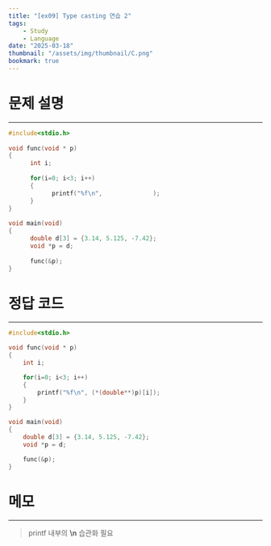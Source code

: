 ```yaml
---
title: "[ex09] Type casting 연습 2"
tags:
    - Study
    - Language
date: "2025-03-18"
thumbnail: "/assets/img/thumbnail/C.png"
bookmark: true
---
```

# 문제 설명
---

```c
#include<stdio.h>
 
void func(void * p)
{
      int i;
 
      for(i=0; i<3; i++)
      {
            printf("%f\n",              );
      }
}
 
void main(void)
{
      double d[3] = {3.14, 5.125, -7.42};
      void *p = d;
 
      func(&p);
}
```

# 정답 코드
---

```c
#include<stdio.h>

void func(void * p)
{
	int i;

	for(i=0; i<3; i++)
	{
		printf("%f\n", (*(double**)p)[i]);
	}
}

void main(void)
{
	double d[3] = {3.14, 5.125, -7.42};
	void *p = d;

	func(&p);
}
```

# 메모
---
> printf 내부의 **\n** 습관화 필요
